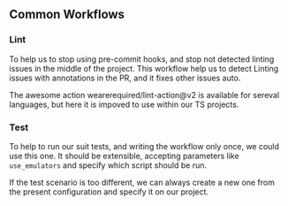 ## Common Workflows 


### Lint 
To help us to stop using pre-commit hooks, and stop not detected linting issues in the middle of the project.
This workflow help us to detect Linting issues with annotations in the PR, and it fixes other issues auto. 

The awesome action wearerequired/lint-action@v2 is available for sereval languages, but here it is impoved to use within our TS projects.

### Test 
To help to run our suit tests, and writing the workflow only once, we could use this one. 
It should be extensible, accepting parameters like `use_emulators` and specify which script should be run. 

If the test scenario is too different, we can always create a new one from the present configuration and specify it on our project.